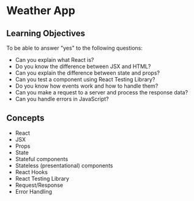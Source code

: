 <h1>Weather App</h1>

<h2>Learning Objectives</h2>

<p>To be able to answer "yes" to the following questions:</p>

<ul>
  <li>Can you explain what React is?</li>
  <li>Do you know the difference between JSX and HTML?</li>
  <li>Can you explain the difference between state and props?</li>
  <li>Can you test a component using React Testing Library?</li>
  <li>Do you know how events work and how to handle them?</li>
  <li>Can you make a request to a server and process the response data?</li>
  <li>Can you handle errors in JavaScript?</li>
</ul>

<h2>Concepts</h2>

<ul>
  <li>React</li>
  <li>JSX</li>
  <li>Props</li>
  <li>State</li>
  <li>Stateful components</li>
  <li>Stateless (presentational) components</li>
  <li>React Hooks</li>
  <li>React Testing Library</li>
  <li>Request/Response</li>
  <li>Error Handling</li>
</ul>
